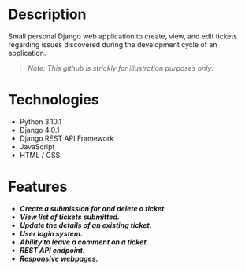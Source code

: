# Description
Small personal Django web application to create, view, and edit tickets regarding issues discovered during the development cycle of an application.
> *Note: This github is strickly for illustration purposes only.*

# Technologies
- Python 3.10.1
- Django 4.0.1
- Django REST API Framework
- JavaScript
- HTML / CSS

# Features
- ***Create a submission for and delete a ticket.***
- ***View list of tickets submitted.***
- ***Update the details of an existing ticket.***
- ***User login system.***
- ***Ability to leave a comment on a ticket.***
- ***REST API endpoint.***
- ***Responsive webpages.***